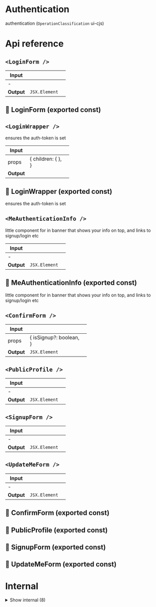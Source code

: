 # Authentication

authentication (`OperationClassification` ui-cjs)



# Api reference

## `<LoginForm />`

| Input      |    |    |
| ---------- | -- | -- |
| - | | |
| **Output** | `JSX.Element`   |    |



## 📄 LoginForm (exported const)

## `<LoginWrapper />`

ensures the auth-token is set


| Input      |    |    |
| ---------- | -- | -- |
| props | { children: {  }, <br /> } |  |
| **Output** |    |    |



## 📄 LoginWrapper (exported const)

ensures the auth-token is set


## `<MeAuthenticationInfo />`

little component for in banner that shows your info on top, and links to signup/login etc


| Input      |    |    |
| ---------- | -- | -- |
| - | | |
| **Output** | `JSX.Element`   |    |



## 📄 MeAuthenticationInfo (exported const)

little component for in banner that shows your info on top, and links to signup/login etc


## `<ConfirmForm />`

| Input      |    |    |
| ---------- | -- | -- |
| props | { isSignup?: boolean, <br /> } |  |
| **Output** | `JSX.Element`   |    |



## `<PublicProfile />`

| Input      |    |    |
| ---------- | -- | -- |
| - | | |
| **Output** | `JSX.Element`   |    |



## `<SignupForm />`

| Input      |    |    |
| ---------- | -- | -- |
| - | | |
| **Output** | `JSX.Element`   |    |



## `<UpdateMeForm />`

| Input      |    |    |
| ---------- | -- | -- |
| - | | |
| **Output** | `JSX.Element`   |    |



## 📄 ConfirmForm (exported const)

## 📄 PublicProfile (exported const)

## 📄 SignupForm (exported const)

## 📄 UpdateMeForm (exported const)

# Internal

<details><summary>Show internal (8)</summary>
    
  # `<PersonProfileDetailsForm />`




| Input      |    |    |
| ---------- | -- | -- |
| props | { personProfileDetails: `PersonProfileDetails`, <br /> } |  |
| **Output** | `JSX.Element`   |    |



## `<PictureWithInfoDropdown />`

Dumb (presentational) component for a picture with info and a dropdown


| Input      |    |    |
| ---------- | -- | -- |
| - | | |
| **Output** | `JSX.Element`   |    |



## `<PublicPersonComponent />`

| Input      |    |    |
| ---------- | -- | -- |
| props | { publicPerson?: `PublicPerson`, <br /> } |  |
| **Output** | `JSX.Element`   |    |



## 🔹 PersonInfo

Properties: 

 | Name | Type | Description |
|---|---|---|
| persons (optional) | array |  |
| currentPersonCalculated (optional) | object |  |
| currentPersonId (optional) | string |  |



## 📄 PersonProfileDetailsForm (exported const)

## 📄 PictureWithInfoDropdown (exported const)

Dumb (presentational) component for a picture with info and a dropdown


## 📄 PublicPersonComponent (exported const)

## 📄 { StoreProvider, useStore } (exported const)

  </details>

